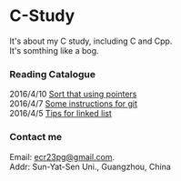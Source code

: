 # C-Study
It's about my C study, including C and Cpp.  
It's somthing like a bog.  

### Reading Catalogue
2016/4/10 [Sort that using pointers](https://github.com/ECer23/C-Study/issues/4)  
2016/4/7 [Some instructions for git](https://github.com/ECer23/C-Study/issues/3)  
2016/4/5 [Tips for linked list](https://github.com/ECer23/C-Study/issues/2)  

### Contact me  
Email: ecr23pg@gmail.com.  
Addr: Sun-Yat-Sen Uni., Guangzhou, China
